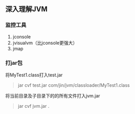 ## 深入理解JVM

### 监控工具

1. jconsole
2. jvisualvm（比jconsole更强大）
3. jmap

### 打jar包

将MyTest1.class打入test.jar
> jar cvf test.jar com/jin/jvm/classloader/MyTest1.class

将当前目录及子目录下的的所有文件打入jvm.jar
> jar cvf jvm.jar .